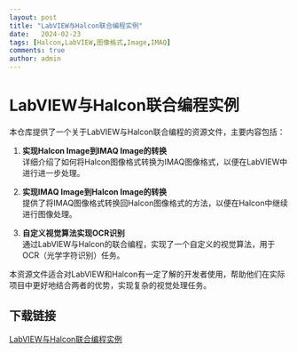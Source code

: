 ```yaml
---
layout: post
title: "LabVIEW与Halcon联合编程实例"
date:   2024-02-23
tags: [Halcon,LabVIEW,图像格式,Image,IMAQ]
comments: true
author: admin
---
```

# LabVIEW与Halcon联合编程实例

本仓库提供了一个关于LabVIEW与Halcon联合编程的资源文件，主要内容包括：

1. **实现Halcon Image到IMAQ Image的转换**  
   详细介绍了如何将Halcon图像格式转换为IMAQ图像格式，以便在LabVIEW中进行进一步处理。

2. **实现IMAQ Image到Halcon Image的转换**  
   提供了将IMAQ图像格式转换回Halcon图像格式的方法，以便在Halcon中继续进行图像处理。

3. **自定义视觉算法实现OCR识别**  
   通过LabVIEW与Halcon的联合编程，实现了一个自定义的视觉算法，用于OCR（光学字符识别）任务。

本资源文件适合对LabVIEW和Halcon有一定了解的开发者使用，帮助他们在实际项目中更好地结合两者的优势，实现复杂的视觉处理任务。

## 下载链接

[LabVIEW与Halcon联合编程实例](https://pan.quark.cn/s/b2adb8950cd8)